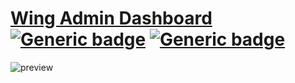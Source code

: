 # [Wing Admin Dashboard](https://tayyab-khalid.github.io/wing-admin-dashboard/) [![Generic badge](https://img.shields.io/badge/License-MIT-#8DBB06.svg)](https://github.com/tayyab-khalid/wing-admin-dashboard/blob/master/LICENSE) [![Generic badge](https://img.shields.io/badge/Version-0.1.0-#20B397.svg)](https://github.com/tayyab-khalid/wing-admin-dashboard)

![preview](https://github.com/tayyab-khalid/wing-admin-dashboard/blob/master/src/assets/img/readme/bg.jpg?raw=true)
